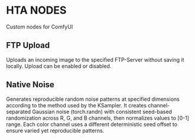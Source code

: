 # HTA NODES
Custom nodes for ComfyUI
## FTP Upload
Uploads an incoming image to the specified FTP-Server without saving it locally. Upload can be enabled or disabled.
## Native Noise
Generates reproducible random noise patterns at specified dimensions according to the method used by the KSampler. It creates channel-separated Gaussian noise (torch.randn) with consistent seed-based randomization across R, G, and B channels, then normalizes values to [0-1] range. Each color channel uses a different deterministic seed offset to ensure varied yet reproducible patterns.
